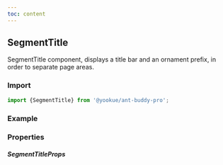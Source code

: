 ```yaml
---
toc: content
---
```


## SegmentTitle

SegmentTitle component, displays a title bar and an ornament prefix, in order to separate page areas.

### Import

```jsx | pure
import {SegmentTitle} from '@yookue/ant-buddy-pro';
```

### Example

<code src="./demo.en-US.tsx"></code>

### Properties

##### SegmentTitleProps

<API src="@/layout/SegmentTitle/index.tsx" hideTitle></API>
